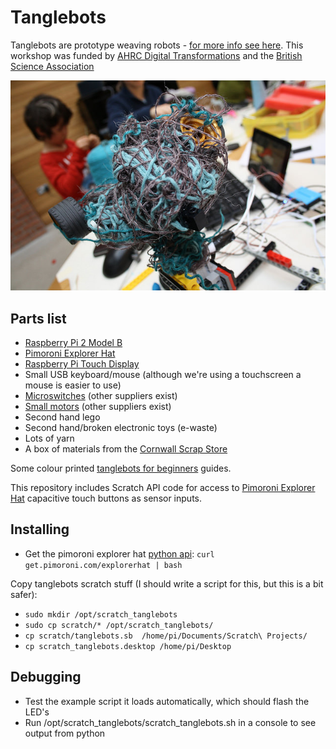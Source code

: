 # Tanglebots

Tanglebots are prototype weaving robots -
[for more info see here](http://fo.am/tanglebots). This workshop was funded by [AHRC Digital Transformations](http://www.ahrc.ac.uk/research/fundedthemesandprogrammes/themes/digitaltransformations/) and the [British Science Association](http://www.britishscienceassociation.org/)

![](figures/tanglebot.jpg)

## Parts list

  * [Raspberry Pi 2 Model B](https://www.raspberrypi.org/products/raspberry-pi-2-model-b/)
  * [Pimoroni Explorer Hat](https://shop.pimoroni.com/products/explorer-hat)
  * [Raspberry Pi Touch Display](https://www.raspberrypi.org/products/raspberry-pi-touch-display/)
  * Small USB keyboard/mouse (although we're using a touchscreen a mouse is easier to use)
  * [Microswitches](http://uk.rs-online.com/web/p/microswitches/0515690/) (other suppliers exist)
  * [Small motors](http://uk.rs-online.com/web/p/dc-motors/2389692/) (other suppliers exist)
  * Second hand lego
  * Second hand/broken electronic toys (e-waste)
  * Lots of yarn
  * A box of materials from the [Cornwall Scrap Store](http://www.cornwallscrapstore.co.uk/)

Some colour printed [tanglebots for beginners](guide/guide.md) guides.

This repository includes Scratch API code for access to
[Pimoroni Explorer Hat](https://shop.pimoroni.com/products/explorer-hat)
capacitive touch buttons as sensor inputs.

## Installing

- Get the pimoroni explorer hat [python api](https://github.com/pimoroni/explorer-hat): `curl get.pimoroni.com/explorerhat | bash`

Copy tanglebots scratch stuff (I should write a script for this, but this is a bit safer):
- `sudo mkdir /opt/scratch_tanglebots`
- `sudo cp scratch/* /opt/scratch_tanglebots/`
- `cp scratch/tanglebots.sb  /home/pi/Documents/Scratch\ Projects/`
- `cp scratch_tanglebots.desktop /home/pi/Desktop`

## Debugging

- Test the example script it loads automatically, which should flash the LED's
- Run /opt/scratch_tanglebots/scratch_tanglebots.sh in a console to see output from python
